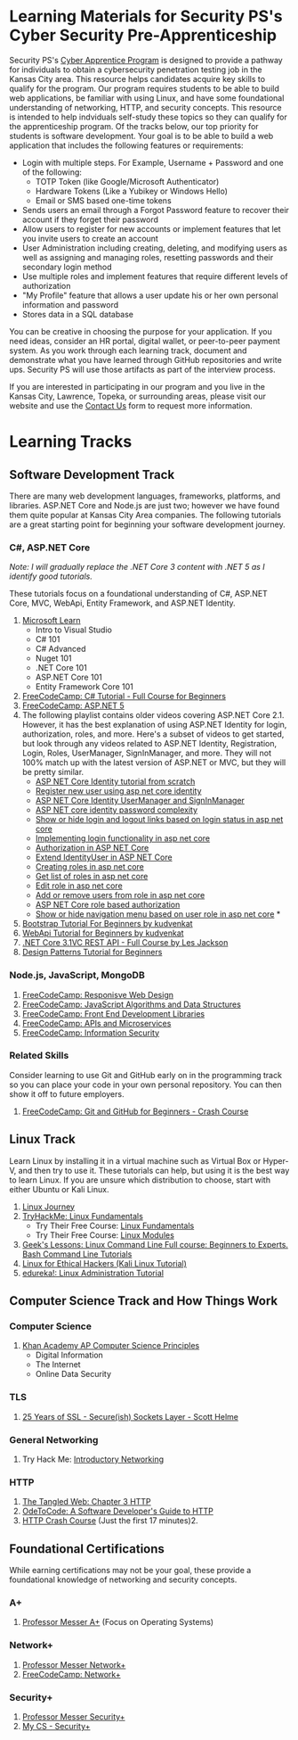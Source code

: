 # Learning Materials for Security PS's Cyber Security Pre-Apprenticeship
Security PS's [Cyber Apprentice Program](https://www.securityps.com/cyber_apprentice.html) is designed to provide a pathway for individuals to obtain a cybersecurity penetration testing job in the Kansas City area. This resource helps candidates acquire key skills to qualify for the program. Our program requires students to be able to build web applications, be familiar with using Linux, and have some foundational understanding of networking, HTTP, and security concepts. This resource is intended to help indviduals self-study these topics so they can qualify for the apprenticeship program. Of the tracks below, our top priority for students is software development. Your goal is to be able to build a web application that includes the following features or requirements:
* Login with multiple steps. For Example, Username + Password and one of the following:
   * TOTP Token (like Google/Microsoft Authenticator)
   * Hardware Tokens (Like a Yubikey or Windows Hello)
   * Email or SMS based one-time tokens
* Sends users an email through a Forgot Password feature to recover their account if they forget their password
* Allow users to register for new accounts or implement features that let you invite users to create an account
* User Administration including creating, deleting, and modifying users as well as assigning and managing roles, resetting passwords and their secondary login method
* Use multiple roles and implement features that require different levels of authorization
* "My Profile" feature that allows a user update his or her own personal information and password
* Stores data in a SQL database

You can be creative in choosing the purpose for your application. If you need ideas, consider an HR portal, digital wallet, or peer-to-peer payment system. As you work through each learning track, document and demonstrate what you have learned through GitHub repositories and write ups. Security PS will use those artifacts as part of the interview process.

If you are interested in participating in our program and you live in the Kansas City, Lawrence, Topeka, or surrounding areas, please visit our website and use the [Contact Us](https://www.securityps.com/contact.html) form to request more information.

# Learning Tracks
## Software Development Track
There are many web development languages, frameworks, platforms, and libraries. ASP.NET Core and Node.js are just two; however we have found them quite popular at Kansas City Area companies. The following tutorials are a great starting point for beginning your software development journey.

### C#, ASP.NET Core
*Note: I will gradually replace the .NET Core 3 content with .NET 5 as I identify good tutorials.*

These tutorials focus on a foundational understanding of C#, ASP.NET Core, MVC, WebApi, Entity Framework, and ASP.NET Identity.
1. [Microsoft Learn](https://dotnet.microsoft.com/learn/videos)
    * Intro to Visual Studio
    * C# 101
    * C# Advanced
    * Nuget 101
    * .NET Core 101
    * ASP.NET Core 101        
    * Entity Framework Core 101
1. [FreeCodeCamp: C# Tutorial - Full Course for Beginners](https://www.youtube.com/watch?app=desktop&v=GhQdlIFylQ8)
1. [FreeCodeCamp: ASP.NET 5](https://www.youtube.com/watch?v=Pi46L7UYP8I&lc=Ugy20ltmTAEYwUVAu6t4AaABAg)
1. The following playlist contains older videos covering ASP.NET Core 2.1. However, it has the best explanation of using ASP.NET Identity for login, authorization, roles, and more. Here's a subset of videos to get started, but look through any videos related to ASP.NET Identity, Registration, Login, Roles, UserManager, SignInManager, and more. They will not 100% match up with the latest version of ASP.NET or MVC, but they will be pretty similar.
    * [ASP NET Core Identity tutorial from scratch](https://www.youtube.com/watch?v=egITMrwMOPU&list=PL6n9fhu94yhVkdrusLaQsfERmL_Jh4XmU)
    * [Register new user using asp net core identity](https://www.youtube.com/watch?v=sPbDrqpme_w&list=PL6n9fhu94yhVkdrusLaQsfERmL_Jh4XmU)
    * [ASP NET Core Identity UserManager and SignInManager](https://www.youtube.com/watch?v=TfarnVqnhX0&list=PL6n9fhu94yhVkdrusLaQsfERmL_Jh4XmU)
    * [ASP NET core identity password complexity](https://www.youtube.com/watch?v=kC9qrUcy2Js&list=PL6n9fhu94yhVkdrusLaQsfERmL_Jh4XmU)
    * [Show or hide login and logout links based on login status in asp net core](https://www.youtube.com/watch?v=YLAHIZmO2PI&list=PL6n9fhu94yhVkdrusLaQsfERmL_Jh4XmU&index=69)
    * [Implementing login functionality in asp net core](https://www.youtube.com/watch?v=9d8DXXc71RI&list=PL6n9fhu94yhVkdrusLaQsfERmL_Jh4XmU&index=70)
    * [Authorization in ASP NET Core](https://www.youtube.com/watch?v=uET7MjhUeY4&list=PL6n9fhu94yhVkdrusLaQsfERmL_Jh4XmU&index=71)
    * [Extend IdentityUser in ASP NET Core](https://www.youtube.com/watch?v=NV734cJdZts&list=PL6n9fhu94yhVkdrusLaQsfERmL_Jh4XmU&index=77)
    * [Creating roles in asp net core](https://www.youtube.com/watch?v=TuJd2Ez9i3I&list=PL6n9fhu94yhVkdrusLaQsfERmL_Jh4XmU&index=78)
    * [Get list of roles in asp net core](https://www.youtube.com/watch?v=KGIT8P29jf4&list=PL6n9fhu94yhVkdrusLaQsfERmL_Jh4XmU&index=79)
    * [Edit role in asp net core](https://www.youtube.com/watch?v=7ikyZk5fGzk&list=PL6n9fhu94yhVkdrusLaQsfERmL_Jh4XmU&index=80)
    * [Add or remove users from role in asp net core](https://www.youtube.com/watch?v=TzhqymQm5kw&list=PL6n9fhu94yhVkdrusLaQsfERmL_Jh4XmU&index=81)
    * [ASP NET Core role based authorization](https://www.youtube.com/watch?v=DXVe6skc42k&list=PL6n9fhu94yhVkdrusLaQsfERmL_Jh4XmU&index=82)
    * [Show or hide navigation menu based on user role in asp net core](https://www.youtube.com/watch?v=IPjK65ehQBg&list=PL6n9fhu94yhVkdrusLaQsfERmL_Jh4XmU&index=83)  * 
3. [Bootstrap Tutorial For Beginners by kudvenkat](https://www.youtube.com/playlist?app=desktop&list=PL6n9fhu94yhXd4xnk-j5FGhHjUv1LsF0V)
4. [WebApi Tutorial for Beginners by kudvenkat](https://www.youtube.com/playlist?app=desktop&list=PL6n9fhu94yhW7yoUOGNOfHurUE6bpOO2b)
5. [.NET Core 3.1VC REST API - Full Course
 by Les Jackson](https://www.youtube.com/watch?app=desktop&v=fmvcAzHpsk8)
1. [Design Patterns Tutorial for Beginners](https://www.youtube.com/playlist?app=desktop&list=PL6n9fhu94yhUbctIoxoVTrklN3LMwTCmd)


### Node.js, JavaScript, MongoDB
1. [FreeCodeCamp: Responisve Web Design](https://www.freecodecamp.org/learn/responsive-web-design/)
1. [FreeCodeCamp: JavaScript Algorithms and Data Structures](https://www.freecodecamp.org/learn/javascript-algorithms-and-data-structures/)
1. [FreeCodeCamp: Front End Development Libraries
](https://www.freecodecamp.org/learn/front-end-libraries/)
1. [FreeCodeCamp: APIs and Microservices](https://www.freecodecamp.org/learn/apis-and-microservices/)
1. [FreeCodeCamp: Information Security
](https://www.freecodecamp.org/learn/information-security/)

### Related Skills
Consider learning to use Git and GitHub early on in the programming track so you can place your code in your own personal repository. You can then show it off to future employers.
1. [FreeCodeCamp: Git and GitHub for Beginners - Crash Course](https://www.youtube.com/watch?v=RGOj5yH7evk)

## Linux Track
Learn Linux by installing it in a virtual machine such as Virtual Box or Hyper-V, and then try to use it. These tutorials can help, but using it is the best way to learn Linux. If you are unsure which distribution to choose, start with either Ubuntu or Kali Linux.
1. [Linux Journey](https://linuxjourney.com)
2. [TryHackMe: Linux Fundamentals](https://www.youtube.com/playlist?list=PL0iJrrpaWpyW9FQqI_TMJiuGpLJrXGVvA)
   * Try Their Free Course: [Linux Fundamentals](https://tryhackme.com/module/linux-fundamentals)
   * Try Their Free Course: [Linux Modules](https://tryhackme.com/room/linuxmodules)
3. [Geek's Lessons: Linux Command Line Full course: Beginners to Experts. Bash Command Line Tutorials](https://www.youtube.com/watch?v=2PGnYjbYuUo&feature=youtu.be)
4. [Linux for Ethical Hackers (Kali Linux Tutorial)](https://www.youtube.com/watch?v=lZAoFs75_cs&feature=youtu.be)
5. [edureka!: Linux Administration Tutorial](https://www.youtube.com/playlist?app=desktop&list=PL9ooVrP1hQOH3SvcgkC4Qv2cyCebvs0Ik)


## Computer Science Track and How Things Work
### Computer Science
1. [Khan Academy AP Computer Science Principles](https://www.khanacademy.org/computing/ap-computer-science-principles)
    * Digital Information
    * The Internet
    * Online Data Security
### TLS
1. [25 Years of SSL - Secure(ish) Sockets Layer - Scott Helme](https://www.youtube.com/watch?v=Do0RfWqXtvw)

### General Networking
1. Try Hack Me: [Introductory Networking](https://tryhackme.com/room/introtonetworking)
 
### HTTP
1. [The Tangled Web: Chapter 3 HTTP](https://nostarch.com/download/tangledweb_ch3.pdf)
1. [OdeToCode: A Software Developer's Guide to HTTP](https://odetocode.com/articles/741.aspx)
1. [HTTP Crash Course](https://www.youtube.com/watch?v=iYM2zFP3Zn0&feature=emb_logo) (Just the first 17 minutes)2. 

## Foundational Certifications
While earning certifications may not be your goal, these provide a foundational knowledge of networking and security concepts.
### A+
1. [Professor Messer A+](https://www.youtube.com/playlist?list=PLG49S3nxzAnmwkCAdWUgCFvVK4IxMBTmb) (Focus on Operating Systems)
### Network+
1. [Professor Messer Network+](https://www.youtube.com/playlist?list=PLG49S3nxzAnmpdmX7RoTOyuNJQAb-r-gd)
1. [FreeCodeCamp: Network+](https://www.youtube.com/watch?v=qiQR5rTSshw&feature=youtu.be)
### Security+
1. [Professor Messer Security+](https://www.youtube.com/playlist?list=PLG49S3nxzAnkL2ulFS3132mOVKuzzBxA8)
1. [My CS - Security+](https://www.youtube.com/watch?v=O4pJeXgOJDs&feature=youtu.be)
